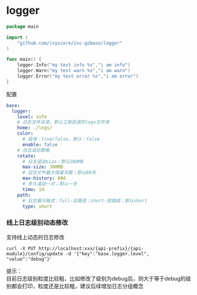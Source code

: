 # logger

```go
package main

import (
    "github.com/isyscore/isc-gobase/logger"
)

func main() {
    logger.Info("my test info %s","i am info")
    logger.Warn("my test warn %s","i am warn")
    logger.Error("my test error %s","i am error")
}
```
配置
```yaml
base:
  logger:
    level: info
    # 日志文件目录，默认工程目录的logs文件夹
    home: ./logs/
    color:
      # 启用：true/false，默认：false
      enable: false
    # 日志滚动策略
    rotate:
      # 日志滚动size；默认300MB
      max-size: 300MB
      # 日志文件最大保留天数；默认60天
      max-history: 60d
      # 多久滚动一次；默认一天
      time: 1d
    path:
      # 日志展示格式：full-全路径；short-短路径；默认short
      type: short
```

### 线上日志级别动态修改
支持线上动态的日志修改
```shell
curl -X PUT http://localhost:xxx/{api-prefix}/{api-module}/config/update -d '{"key":"base.logger.level", "value":"debug"}'
```

提示：<br/>
目前日志级别粒度比较粗，比如修改了级别为debug后，则大于等于debug的级别都会打印，粒度还是比较粗，建议后续增加日志分组概念
